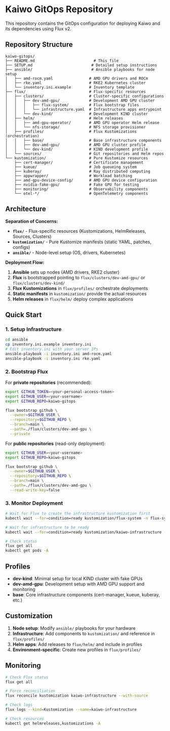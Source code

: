 # Kaiwo GitOps Repository

This repository contains the GitOps configuration for deploying Kaiwo and its dependencies using Flux v2.

## Repository Structure

```
kaiwo-gitops/
├── README.md                          # This file
├── SETUP.md                          # Detailed setup instructions  
├── ansible/                          # Ansible playbooks for node setup
│   ├── amd-rocm.yaml                # AMD GPU drivers and ROCm
│   ├── rke.yaml                     # RKE2 Kubernetes cluster
│   └── inventory.ini.example        # Inventory template
├── flux/                            # Flux-specific resources
│   ├── clusters/                    # Cluster-specific configurations
│   │   ├── dev-amd-gpu/             # Development AMD GPU cluster
│   │   │   ├── flux-system/         # Flux bootstrap files
│   │   │   └── infrastructure.yaml  # Infrastructure apps entrypoint
│   │   └── dev-kind/                # Development KIND cluster
│   ├── helm/                        # Helm releases
│   │   ├── amd-gpu-operator/        # AMD GPU operator Helm release
│   │   └── nfs-storage/             # NFS storage provisioner
│   ├── profiles/                    # Flux Kustomizations (orchestration)
│   │   ├── base/                    # Base infrastructure components
│   │   ├── dev-amd-gpu/             # AMD GPU cluster profile
│   │   └── dev-kind/                # KIND development profile
│   └── sources/                     # Git repositories and Helm repos
└── kustomization/                   # Pure Kustomize resources
    ├── cert-manager/                # Certificate management
    ├── kueue/                       # Job queueing system
    ├── kuberay/                     # Ray distributed computing
    ├── appwrapper/                  # Workload batching
    ├── amd-gpu-device-config/       # AMD GPU device configuration
    ├── nvidia-fake-gpu/             # Fake GPU for testing
    ├── monitoring/                  # Observability components
    └── otel-*/                      # OpenTelemetry components
```

## Architecture

**Separation of Concerns:**
- **`flux/`** - Flux-specific resources (Kustomizations, HelmReleases, Sources, Clusters)
- **`kustomization/`** - Pure Kustomize manifests (static YAML, patches, configs)
- **`ansible/`** - Node-level setup (OS, drivers, Kubernetes)

**Deployment Flow:**
1. **Ansible** sets up nodes (AMD drivers, RKE2 cluster)
2. **Flux** is bootstrapped pointing to `flux/clusters/dev-amd-gpu/` or `flux/clusters/dev-kind/`
3. **Flux Kustomizations** in `flux/profiles/` orchestrate deployments
4. **Static manifests** in `kustomization/` provide the actual resources
5. **Helm releases** in `flux/helm/` deploy complex applications

## Quick Start

### 1. Setup Infrastructure
```bash
cd ansible
cp inventory.ini.example inventory.ini
# Edit inventory.ini with your server IPs
ansible-playbook -i inventory.ini amd-rocm.yaml
ansible-playbook -i inventory.ini rke.yaml
```

### 2. Bootstrap Flux

For **private repositories** (recommended):
```bash
export GITHUB_TOKEN=<your-personal-access-token>
export GITHUB_USER=<your-username>
export GITHUB_REPO=kaiwo-gitops

flux bootstrap github \
  --owner=$GITHUB_USER \
  --repository=$GITHUB_REPO \
  --branch=main \
  --path=./flux/clusters/dev-amd-gpu \
  --private
```

For **public repositories** (read-only deployment):
```bash
export GITHUB_USER=<your-username>
export GITHUB_REPO=kaiwo-gitops

flux bootstrap github \
  --owner=$GITHUB_USER \
  --repository=$GITHUB_REPO \
  --branch=main \
  --path=./flux/clusters/dev-amd-gpu \
  --read-write-key=false
```

### 3. Monitor Deployment
```bash
# Wait for Flux to create the infrastructure kustomization first
kubectl wait --for=condition=ready kustomization/flux-system -n flux-system --timeout=300s

# Wait for infrastructure to be ready
kubectl wait --for=condition=ready kustomization/kaiwo-infrastructure -n flux-system --timeout=600s

# Check status
flux get all
kubectl get pods -A
```

## Profiles

- **dev-kind**: Minimal setup for local KIND cluster with fake GPUs
- **dev-amd-gpu**: Development setup with AMD GPU support and monitoring
- **base**: Core infrastructure components (cert-manager, kueue, kuberay, etc.)

## Customization

1. **Node setup**: Modify `ansible/` playbooks for your hardware
2. **Infrastructure**: Add components to `kustomization/` and reference in `flux/profiles/`
3. **Helm apps**: Add releases to `flux/helm/` and include in profiles
4. **Environment-specific**: Create new profiles in `flux/profiles/`

## Monitoring

```bash
# Check Flux status
flux get all

# Force reconciliation  
flux reconcile kustomization kaiwo-infrastructure --with-source

# Check logs
flux logs --kind=Kustomization --name=kaiwo-infrastructure

# Check resources
kubectl get helmreleases,kustomizations -A
```